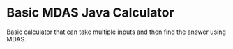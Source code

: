 # Basic MDAS Java Calculator
 Basic calculator that can take multiple inputs and then find the answer using MDAS.
